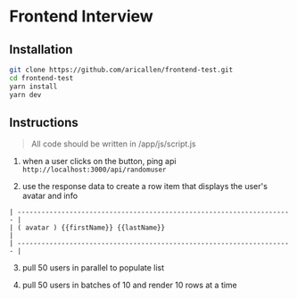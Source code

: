 # Frontend Interview

## Installation

```sh
git clone https://github.com/aricallen/frontend-test.git
cd frontend-test
yarn install
yarn dev
```

## Instructions

> All code should be written in /app/js/script.js

1. when a user clicks on the button, ping api `http://localhost:3000/api/randomuser`

2. use the response data to create a row item that displays the user's avatar and info

```
| --------------------------------------------------------------------- |
| ( avatar ) {{firstName}} {{lastName}}                                 |
| --------------------------------------------------------------------- |
```

3. pull 50 users in parallel to populate list

4. pull 50 users in batches of 10 and render 10 rows at a time